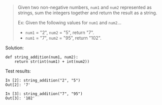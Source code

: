 > Given two non-negative numbers, `num1` and `num2` represented as strings, sum the integers together and return the result as a string.
>
> Ex: Given the following values for `num1` and `num2`...
> - `num1` = "2", `num2` = "5", return "7".
> - `num1` = "7", `num2` = "95", return "102".

Solution:
```
def string_addition(num1, num2):
    return str(int(num1) + int(num2))
```

Test results:
```
In [2]: string_addition("2", "5")
Out[2]: '7'

In [3]: string_addition("7", "95")
Out[3]: '102'
```